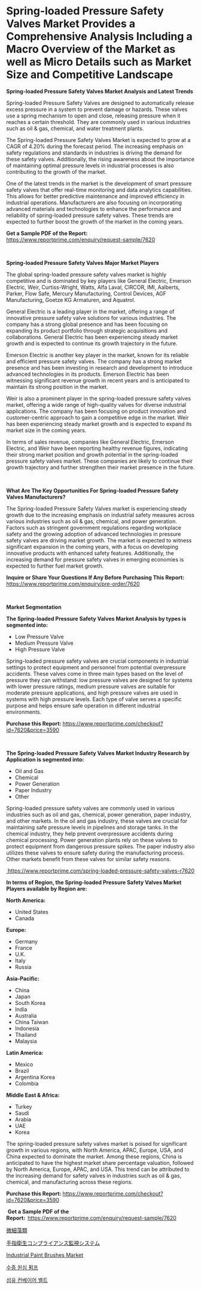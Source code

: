 <p><h1>Spring-loaded Pressure Safety Valves Market Provides a Comprehensive Analysis Including a Macro Overview of the Market as well as Micro Details such as Market Size and Competitive Landscape</h1></p><p><strong>Spring-loaded Pressure Safety Valves Market Analysis and Latest Trends</strong></p>
<p><p>Spring-loaded Pressure Safety Valves are designed to automatically release excess pressure in a system to prevent damage or hazards. These valves use a spring mechanism to open and close, releasing pressure when it reaches a certain threshold. They are commonly used in various industries such as oil & gas, chemical, and water treatment plants.</p><p>The Spring-loaded Pressure Safety Valves Market is expected to grow at a CAGR of 4.20% during the forecast period. The increasing emphasis on safety regulations and standards in industries is driving the demand for these safety valves. Additionally, the rising awareness about the importance of maintaining optimal pressure levels in industrial processes is also contributing to the growth of the market.</p><p>One of the latest trends in the market is the development of smart pressure safety valves that offer real-time monitoring and data analytics capabilities. This allows for better predictive maintenance and improved efficiency in industrial operations. Manufacturers are also focusing on incorporating advanced materials and technologies to enhance the performance and reliability of spring-loaded pressure safety valves. These trends are expected to further boost the growth of the market in the coming years.</p></p>
<p><strong>Get a Sample PDF of the Report:&nbsp;</strong> <a href="https://www.reportprime.com/enquiry/request-sample/7620">https://www.reportprime.com/enquiry/request-sample/7620</a></p>
<p>&nbsp;</p>
<p><strong>Spring-loaded Pressure Safety Valves Major Market Players</strong></p>
<p><p>The global spring-loaded pressure safety valves market is highly competitive and is dominated by key players like General Electric, Emerson Electric, Weir, Curtiss-Wright, Watts, Alfa Laval, CIRCOR, IMI, Aalberts, Parker, Flow Safe, Mercury Manufacturing, Control Devices, AGF Manufacturing, Goetze KG Armaturen, and Aquatrol.</p><p>General Electric is a leading player in the market, offering a range of innovative pressure safety valve solutions for various industries. The company has a strong global presence and has been focusing on expanding its product portfolio through strategic acquisitions and collaborations. General Electric has been experiencing steady market growth and is expected to continue its growth trajectory in the future.</p><p>Emerson Electric is another key player in the market, known for its reliable and efficient pressure safety valves. The company has a strong market presence and has been investing in research and development to introduce advanced technologies in its products. Emerson Electric has been witnessing significant revenue growth in recent years and is anticipated to maintain its strong position in the market.</p><p>Weir is also a prominent player in the spring-loaded pressure safety valves market, offering a wide range of high-quality valves for diverse industrial applications. The company has been focusing on product innovation and customer-centric approach to gain a competitive edge in the market. Weir has been experiencing steady market growth and is expected to expand its market size in the coming years.</p><p>In terms of sales revenue, companies like General Electric, Emerson Electric, and Weir have been reporting healthy revenue figures, indicating their strong market position and growth potential in the spring-loaded pressure safety valves market. These companies are likely to continue their growth trajectory and further strengthen their market presence in the future.</p></p>
<p>&nbsp;</p>
<p><strong>What Are The Key Opportunities For Spring-loaded Pressure Safety Valves Manufacturers?</strong></p>
<p><p>The Spring-loaded Pressure Safety Valves market is experiencing steady growth due to the increasing emphasis on industrial safety measures across various industries such as oil & gas, chemical, and power generation. Factors such as stringent government regulations regarding workplace safety and the growing adoption of advanced technologies in pressure safety valves are driving market growth. The market is expected to witness significant expansion in the coming years, with a focus on developing innovative products with enhanced safety features. Additionally, the increasing demand for pressure safety valves in emerging economies is expected to further fuel market growth.</p></p>
<p><strong>Inquire or Share Your Questions If Any Before Purchasing This Report:</strong> <a href="https://www.reportprime.com/enquiry/pre-order/7620">https://www.reportprime.com/enquiry/pre-order/7620</a></p>
<p>&nbsp;</p>
<p><strong>Market Segmentation</strong></p>
<p><strong>The Spring-loaded Pressure Safety Valves Market Analysis by types is segmented into:</strong></p>
<p><ul><li>Low Pressure Valve</li><li>Medium Pressure Valve</li><li>High Pressure Valve</li></ul></p>
<p><p>Spring-loaded pressure safety valves are crucial components in industrial settings to protect equipment and personnel from potential overpressure accidents. These valves come in three main types based on the level of pressure they can withstand: low pressure valves are designed for systems with lower pressure ratings, medium pressure valves are suitable for moderate pressure applications, and high pressure valves are used in systems with high pressure levels. Each type of valve serves a specific purpose and helps ensure safe operation in different industrial environments.</p></p>
<p><strong>Purchase this Report:&nbsp;</strong><a href="https://www.reportprime.com/checkout?id=7620&price=3590">https://www.reportprime.com/checkout?id=7620&price=3590</a></p>
<p>&nbsp;</p>
<p><strong>The Spring-loaded Pressure Safety Valves Market Industry Research by Application is segmented into:</strong></p>
<p><ul><li>Oil and Gas</li><li>Chemical</li><li>Power Generation</li><li>Paper Industry</li><li>Other</li></ul></p>
<p><p>Spring-loaded pressure safety valves are commonly used in various industries such as oil and gas, chemical, power generation, paper industry, and other markets. In the oil and gas industry, these valves are crucial for maintaining safe pressure levels in pipelines and storage tanks. In the chemical industry, they help prevent overpressure accidents during chemical processing. Power generation plants rely on these valves to protect equipment from dangerous pressure spikes. The paper industry also utilizes these valves to ensure safety during the manufacturing process. Other markets benefit from these valves for similar safety reasons.</p></p>
<p><a href="https://www.reportprime.com/spring-loaded-pressure-safety-valves-r7620">&nbsp;https://www.reportprime.com/spring-loaded-pressure-safety-valves-r7620</a></p>
<p><strong>In terms of Region, the Spring-loaded Pressure Safety Valves Market Players available by Region are:</strong></p>
<p>
    <p> <strong> North America: </strong>
        <ul>
            <li>United States</li>
            <li>Canada</li>
        </ul>
        </p> 
    <p> <strong> Europe: </strong>
        <ul>
            <li>Germany</li>
            <li>France</li>
            <li>U.K.</li>
            <li>Italy</li>
            <li>Russia</li>
        </ul>
        </p> 
    <p> <strong> Asia-Pacific: </strong>
        <ul>
            <li>China</li>
            <li>Japan</li>
            <li>South Korea</li>
            <li>India</li>
            <li>Australia</li>
            <li>China Taiwan</li>
            <li>Indonesia</li>
            <li>Thailand</li>
            <li>Malaysia</li>
        </ul>
        </p> 
    <p> <strong> Latin America: </strong>
        <ul>
            <li>Mexico</li>
            <li>Brazil</li>
            <li>Argentina Korea</li>
            <li>Colombia</li>
        </ul>
        </p> 
    <p> <strong> Middle East & Africa: </strong>
        <ul>
            <li>Turkey</li>
            <li>Saudi</li>
            <li>Arabia</li>
            <li>UAE</li>
            <li>Korea</li>
        </ul>
    </p>
    </p>
<p><p>The spring-loaded pressure safety valves market is poised for significant growth in various regions, with North America, APAC, Europe, USA, and China expected to dominate the market. Among these regions, China is anticipated to have the highest market share percentage valuation, followed by North America, Europe, APAC, and USA. This trend can be attributed to the increasing demand for safety valves in industries such as oil & gas, chemical, and manufacturing across these regions.</p></p>
<p><strong>Purchase this Report: </strong><a href="https://www.reportprime.com/checkout?id=7620&price=3590">https://www.reportprime.com/checkout?id=7620&price=3590</a></p>
<p>&nbsp;<strong>Get a Sample PDF of the Report:&nbsp;&nbsp;</strong><a href="https://www.reportprime.com/enquiry/request-sample/7620">https://www.reportprime.com/enquiry/request-sample/7620</a></p>
<p><strong></strong></p>
<p><p><a href="https://github.com/adcxff01450218/Market-Research-Report-List-1/blob/main/625745025549.md">微細藻類</a></p><p><a href="https://github.com/xnljig2898992/Market-Research-Report-List-1/blob/main/693035225547.md">手指衛生コンプライアンス監視システム</a></p><p><a href="https://github.com/sonuprakash1/Market-Research-Report-List-2/blob/main/industrial-paint-brushes-market.md">Industrial Paint Brushes Market</a></p><p><a href="https://medium.com/@jadenraynor/%EC%9E%A0%EC%88%98%EC%8B%9D-%EC%9B%90%EC%8B%AC-%ED%8E%8C%ED%94%84-%EC%8B%9C%EC%9E%A5-2031%EB%85%84%EA%B9%8C%EC%A7%80%EC%9D%98-%EB%8F%99%ED%96%A5-%EC%98%88%EC%B8%A1-%EB%B0%8F-%EA%B2%BD%EC%9F%81-%EB%B6%84%EC%84%9D-08ad4a77733f">수중 원심 펌프</a></p><p><a href="https://medium.com/@gunnerolson2022/%EC%A7%81%EB%AC%BC-%EC%BB%A8%EB%B2%A0%EC%9D%B4%EC%96%B4-%EB%B2%A8%ED%8A%B8-%EC%8B%9C%EC%9E%A5%EB%8F%99%ED%96%A5-%EC%8B%9C%EC%9E%A5-%EB%8F%99%ED%96%A5-%EC%84%B1%EC%9E%A5-2024%EB%85%84%EB%B6%80%ED%84%B0-2031%EB%85%84%EA%B9%8C%EC%A7%80-%EC%98%88%EC%83%81%EB%90%98%EB%8A%94-%EC%98%88%EC%B8%A1-53cf7bb4523e">섬유 컨베이어 벨트</a></p></p>